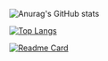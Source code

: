 ![Anurag's GitHub stats](https://github-readme-stats.vercel.app/api?username=patrickperez527&show_icons=true&theme=radical)

[![Top Langs](https://github-readme-stats.vercel.app/api/top-langs/?username=patrickperez527&layout=compact)](https://github.com/patrickperez527/github-readme-stats)

[![Readme Card](https://github-readme-stats.vercel.app/api/pin/?username=patrickperez527&repo=Portfolio)](https://github.com/patrickperez527/Portfolio)


